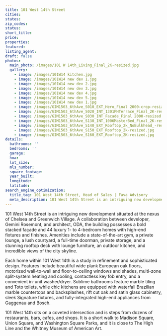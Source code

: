 ```yaml
---
title: 101 West 14th Street
cities:
states:
zip_codes:
status:
short_title:
price: 
properties: 
featured:
listing_agent:
draft: false
photos:
  main_photo: /images/101 W 14th_Living_Final_2K-resized.jpg
  gallery:
    - image: /images/101W14 kitchen.jpg
    - image: /images/101W14 new dev 1.jpg
    - image: /images/101W14 new dev 2.jpg
    - image: /images/101W14 new dev 3.jpg
    - image: /images/101W14 new dev 4.jpg
    - image: /images/101W14 new dev 5.jpg
    - image: /images/101W14 new dev 1.jpg
    - image: /images/GIM1503_6thAve_S010_EXT_Hero_Final 2000-crop-resized.jpg
    - image: /images/GIM1503_6thAve_S020_INT_1301PHTerrace_Final_2K-resized.jpg
    - image: /images/GIM1503_6thAve_S030_INT_Facade_Final 2000-resized.jpg
    - image: /images/GIM1503_6thAve_S130_INT_1006MasterBed_Final_2K-resized.jpg
    - image: /images/GIM1503_6thAve_S140_EXT_Rooftop_2k_NoBulkhead_-resized.jpg
    - image: /images/GIM1503_6thAve_S150_EXT_Rooftop_2k-resized.jpg
    - image: /images/GIM1503_6thAve_S160_EXT_Rooftop_2K-resized.jpg
details:
  bathrooms: ''
  bedrooms: ''
  garage:
  hoa:
  lot_size:
  mls_number:
  square_footage:
  year_built:
  longitude:
  latitude:
search_engine_optimization:
  title_tag: 101 West 14th Street, Head of Sales | Fava Advisory
  meta_description: 101 West 14th Street is an intriguing new development situated at the nexus of Chelsea and Greenwich Village. A collaboration between developer, Gemini Rosemont, and architect, ODA.
---
```


101 West 14th Street is an intriguing new development situated at the nexus of Chelsea and Greenwich Village. A collaboration between developer, Gemini Rosemont, and architect, ODA, the building possesses a bold stacked façade and 44 luxury 1- to 4-bedroom homes with high-end fixtures and finishes. Amenities include a state-of-the-art gym, a private lounge, a lush courtyard, a full-time doorman, private storage, and a stunning rooftop deck with lounge furniture, an outdoor kitchen, and incredible views of the city skyline.

Each home within 101 West 14th is a study in refinement and sophisticated design. Features include beautiful wide plank European oak floors, motorized wall-to-wall and floor-to-ceiling windows and shades, multi-zone split-system heating and cooling, contactless key fob entry, and a convenient in-unit washer/dryer. Sublime bathrooms feature marble tiling and Toto toilets, while chic kitchens are equipped with waterfall Brazilian marble countertops and backsplashes, rift cut oak and satin glass cabinetry, sleek Signature fixtures, and fully-integrated high-end appliances from Gaggenau and Bosch.

101 West 14th sits on a coveted intersection and is steps from dozens of restaurants, bars, cafes, and shops. It is a short walk to Madison Square, Union Square, and Washington Square Parks, and it is close to The High Line and the Whitney Museum of American Art.